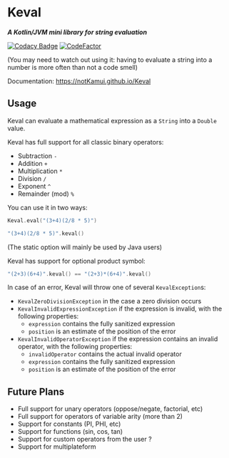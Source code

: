 # Keval

***A Kotlin/JVM mini library for string evaluation***

[![Codacy Badge](https://app.codacy.com/project/badge/Grade/0161eb0c1caa473cbb7f7e7f375e50c6)](https://www.codacy.com/gh/notKamui/Keval/dashboard?utm_source=github.com&amp;utm_medium=referral&amp;utm_content=notKamui/Keval&amp;utm_campaign=Badge_Grade)
[![CodeFactor](https://www.codefactor.io/repository/github/notkamui/keval/badge)](https://www.codefactor.io/repository/github/notkamui/keval)

(You may need to watch out using it:
having to evaluate a string into a number is more often than not a code smell)

Documentation: https://notKamui.github.io/Keval

## Usage

Keval can evaluate a mathematical expression as a `String` into a `Double` value.

Keval has full support for all classic binary operators:

- Subtraction `-`
- Addition `+`
- Multiplication `*`
- Division `/`
- Exponent `^`
- Remainder (mod) `%`

You can use it in two ways:

```Kotlin
Keval.eval("(3+4)(2/8 * 5)")

"(3+4)(2/8 * 5)".keval()
```

(The static option will mainly be used by Java users)

Keval has support for optional product symbol:

```Kotlin
"(2+3)(6+4)".keval() == "(2+3)*(6+4)".keval()
```

In case of an error, Keval will throw one of several `KevalException`s:

- `KevalZeroDivisionException` in the case a zero division occurs
- `KevalInvalidExpressionException` if the expression is invalid, with the following properties:
    - `expression` contains the fully sanitized expression
    - `position` is an estimate of the position of the error
- `KevalInvalidOperatorException` if the expression contains an invalid operator, with the following properties:
    - `invalidOperator` contains the actual invalid operator
    - `expression` contains the fully sanitized expression
    - `position` is an estimate of the position of the error

## Future Plans

- Full support for unary operators (oppose/negate, factorial, etc)
- Full support for operators of variable arity (more than 2)
- Support for constants (PI, PHI, etc)
- Support for functions (sin, cos, tan)
- Support for custom operators from the user ?
- Support for multiplateform